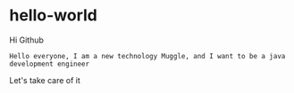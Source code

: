 # hello-world

Hi Github

	Hello everyone, I am a new technology Muggle, and I want to be a java development engineer
  
  Let's take care of it

